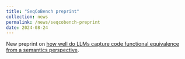 ```yaml
---
title: "SeqCoBench preprint"
collection: news
permalink: /news/seqcobench-preprint
date: 2024-08-24
---
```

New preprint on <a href="https://www.arxiv.org/abs/2408.11081">how well do LLMs capture code functional equivalence from a semantics perspective</a>.